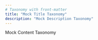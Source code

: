 ```yaml
---
# Taxonomy with front-matter
title: "Mock Title Taxonomy"
description: "Mock Description Taxonomy"
---
```


Mock Content Taxonomy
